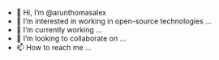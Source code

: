 - 👋 Hi, I’m @arunthomasalex
- 👀 I’m interested in working in open-source technologies ...
- 🌱 I’m currently working ...
- 💞️ I’m looking to collaborate on ...
- 📫 How to reach me ...

<!---
arunthomasalex/arunthomasalex is a ✨ special ✨ repository because its `README.md` (this file) appears on your GitHub profile.
You can click the Preview link to take a look at your changes.
--->

